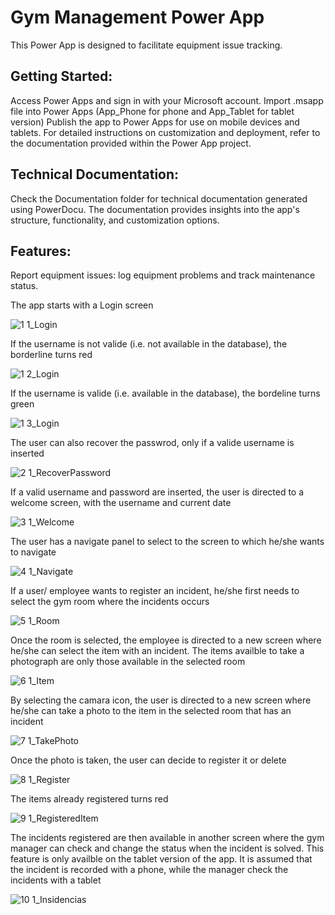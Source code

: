 # Gym Management Power App
This Power App is designed to facilitate equipment issue tracking.

## Getting Started:
Access Power Apps and sign in with your Microsoft account.
Import .msapp file into Power Apps (App_Phone for phone and App_Tablet for tablet version)
Publish the app to Power Apps for use on mobile devices and tablets.
For detailed instructions on customization and deployment, refer to the documentation provided within the Power App project.

## Technical Documentation:
Check the Documentation folder for technical documentation generated using PowerDocu. The documentation provides insights into the app's structure, functionality, and customization options.

## Features:
Report equipment issues: log equipment problems and track maintenance status.

The app starts with a Login screen

![1 1_Login](https://github.com/zepedromvramiao/Portfolio/assets/60276332/1e7e2a99-8dc9-4560-9996-7120c484fdf4)

If the username is not valide (i.e. not available in the database), the borderline turns red

![1 2_Login](https://github.com/zepedromvramiao/Portfolio/assets/60276332/642c59f9-ccb3-4cc9-a1e4-1df307247741)

If the username is valide (i.e. available in the database), the bordeline turns green

![1 3_Login](https://github.com/zepedromvramiao/Portfolio/assets/60276332/bf4cca6b-41a2-4c9c-8cfd-52b8031da6ab)

The user can also recover the passwrod, only if a valide username is inserted

![2 1_RecoverPassword](https://github.com/zepedromvramiao/Portfolio/assets/60276332/fb530e7f-2790-4240-8802-345bf7dbe2fe)

If a valid username and password are inserted, the user is directed to a welcome screen, with the username and current date

![3 1_Welcome](https://github.com/zepedromvramiao/Portfolio/assets/60276332/2c4f1937-d183-4600-9c44-18d0272d68e7)

The user has a navigate panel to select to the screen to which he/she wants to navigate

![4 1_Navigate](https://github.com/zepedromvramiao/Portfolio/assets/60276332/35634f37-7b1c-4669-8fab-34ab50bd5e69)

If a user/ employee wants to register an incident, he/she first needs to select the gym room where the incidents occurs

![5 1_Room](https://github.com/zepedromvramiao/Portfolio/assets/60276332/ae5bc38f-36d3-4818-82ae-fcc766cb9be6)

Once the room is selected, the employee is directed to a new screen where he/she can select the item with an incident. The items availble to take a photograph are only those available in the selected room

![6 1_Item](https://github.com/zepedromvramiao/Portfolio/assets/60276332/902ed190-3410-4cfc-b9cf-6a265abc20b4)

By selecting the camara icon, the user is directed to a new screen where he/she can take a photo to the item in the selected room that has an incident

![7 1_TakePhoto](https://github.com/zepedromvramiao/Portfolio/assets/60276332/b2c48cea-509b-44a8-95f1-5044d59cf7a0)

Once the photo is taken, the user can decide to register it or delete

![8 1_Register](https://github.com/zepedromvramiao/Portfolio/assets/60276332/93d7e765-b3d9-415b-aaf1-71f7eb6a19c0)

The items already registered turns red

![9 1_RegisteredItem](https://github.com/zepedromvramiao/Portfolio/assets/60276332/1bab5ca1-0c8d-4aab-97c6-1e8fbb8fc0bb)

The incidents registered are then available in another screen where the gym manager can check and change the status when the incident is solved. This feature is only availble on the tablet version of the app. It is assumed that the incident is recorded with a phone, while the manager check the incidents with a tablet

![10 1_Insidencias](https://github.com/zepedromvramiao/Portfolio/assets/60276332/8bf1821c-fdb4-4459-9da6-06748bf67e95)




